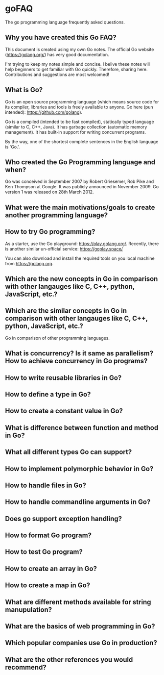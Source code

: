 # goFAQ
The go programming language frequently asked questions.

## Why you have created this Go FAQ?

This document is created using my own Go notes. The official Go website (https://golang.org/) has very good documentation. 

I'm trying to keep my notes simple and concise. I belive these notes will help beginners to get familiar with Go quickly. Therefore, sharing here. Contributions and suggestions are most welcomed!

## What is Go?

Go is an open source programming language (which means source code for its compiler, libraries and tools is freely available to anyone. Go here (pun intended): https://github.com/golang).  

Go is a compiled (intended to be fast compiled), statically typed language (similar to C, C++, Java). It has garbage collection (automatic memory management). It has built-in support for writing concurrent programs. 

By the way, one of the shortest complete sentences in the English language is 'Go.'.

## Who created the Go Programming language and when?

Go was conceived in September 2007 by Robert Griesemer, Rob Pike and Ken Thompson at Google. It was publicly announced in November 2009. Go version 1 was released on 28th March 2012.

## What were the main motivations/goals to create another programming language?

## How to try Go programming?

As a starter, use the Go playground: https://play.golang.org/. Recently, there is another similar un-official service: https://goplay.space/

You can also download and install the required tools on you local machine from https://golang.org.


## Which are the new concepts in Go in comparison with other langauges like C, C++, python, JavaScript, etc.?

## Which are the similar concepts in Go in comparison with other langauges like C, C++, python, JavaScript, etc.?

Go in comparison of other programming languages.

## What is concurrency? Is it same as parallelism? How to achieve concurrency in Go programs? 

## How to write reusable libraries in Go?

## How to define a type in Go?

## How to create a constant value in Go?

## What is difference between function and method in Go?

## What all different types Go can support?

## How to implement polymorphic behavior in Go?

## How to handle files in Go?

## How to handle commandline arguments in Go?

## Does go support exception handling?

## How to format Go program?

## How to test Go program?

## How to create an array in Go?

## How to create a map in Go?

## What are different methods available for string manupulation?

## What are the basics of web programming in Go?

## Which popular companies use Go in production?

## What are the other references you would recommend?




